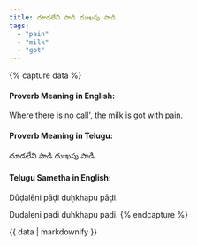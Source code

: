 ```yaml
---
title: దూడలేని పాడి దుఃఖపు పాడి.
tags:
  - "pain"
  - "milk"
  - "got"
---
```


{% capture data %}
#### Proverb Meaning in English:
Where there is no call', the milk is got with pain.

#### Proverb Meaning in Telugu:
దూడలేని పాడి దుఃఖపు పాడి.

#### Telugu Sametha in English:
Dūḍalēni pāḍi duḥkhapu pāḍi.

Dudaleni padi duhkhapu padi.
{% endcapture %}

{{ data | markdownify }}

